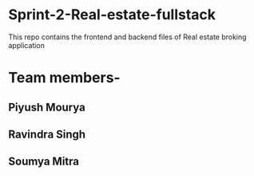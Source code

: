 # Sprint-2-Real-estate-fullstack
This repo contains the frontend and backend files of Real estate broking application
# Team members-
## Piyush Mourya
## Ravindra Singh 
## Soumya Mitra
